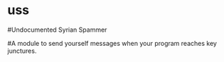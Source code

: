 # uss

#Undocumented Syrian Spammer

#A module to send yourself messages when your program reaches key junctures.

